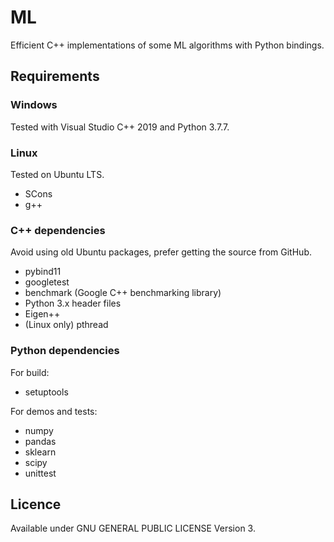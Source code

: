 # ML

Efficient C++ implementations of some ML algorithms with Python bindings.


## Requirements

### Windows

Tested with Visual Studio C++ 2019 and Python 3.7.7.

### Linux

Tested on Ubuntu LTS.

- SCons
- g++

### C++ dependencies

Avoid using old Ubuntu packages, prefer getting the source from GitHub.

- pybind11
- googletest
- benchmark (Google C++ benchmarking library)
- Python 3.x header files
- Eigen++
- (Linux only) pthread


### Python dependencies

For build:
- setuptools

For demos and tests:
- numpy
- pandas
- sklearn
- scipy
- unittest

## Licence

Available under GNU GENERAL PUBLIC LICENSE Version 3.
